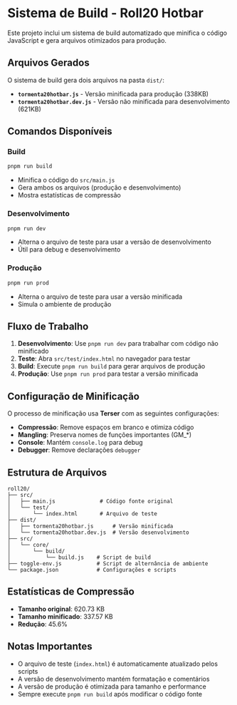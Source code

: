 # Sistema de Build - Roll20 Hotbar

Este projeto inclui um sistema de build automatizado que minifica o código JavaScript e gera arquivos otimizados para produção.

## Arquivos Gerados

O sistema de build gera dois arquivos na pasta `dist/`:

- **`tormenta20hotbar.js`** - Versão minificada para produção (338KB)
- **`tormenta20hotbar.dev.js`** - Versão não minificada para desenvolvimento (621KB)

## Comandos Disponíveis

### Build
```bash
pnpm run build
```
- Minifica o código do `src/main.js`
- Gera ambos os arquivos (produção e desenvolvimento)
- Mostra estatísticas de compressão

### Desenvolvimento
```bash
pnpm run dev
```
- Alterna o arquivo de teste para usar a versão de desenvolvimento
- Útil para debug e desenvolvimento

### Produção
```bash
pnpm run prod
```
- Alterna o arquivo de teste para usar a versão minificada
- Simula o ambiente de produção

## Fluxo de Trabalho

1. **Desenvolvimento**: Use `pnpm run dev` para trabalhar com código não minificado
2. **Teste**: Abra `src/test/index.html` no navegador para testar
3. **Build**: Execute `pnpm run build` para gerar arquivos de produção
4. **Produção**: Use `pnpm run prod` para testar a versão minificada

## Configuração de Minificação

O processo de minificação usa **Terser** com as seguintes configurações:

- **Compressão**: Remove espaços em branco e otimiza código
- **Mangling**: Preserva nomes de funções importantes (GM_*)
- **Console**: Mantém `console.log` para debug
- **Debugger**: Remove declarações `debugger`

## Estrutura de Arquivos

```
roll20/
├── src/
│   ├── main.js              # Código fonte original
│   └── test/
│       └── index.html       # Arquivo de teste
├── dist/
│   ├── tormenta20hotbar.js      # Versão minificada
│   └── tormenta20hotbar.dev.js  # Versão desenvolvimento
├── src/
│   └── core/
│       └── build/
│           └── build.js    # Script de build
├── toggle-env.js           # Script de alternância de ambiente
└── package.json            # Configurações e scripts
```

## Estatísticas de Compressão

- **Tamanho original**: 620.73 KB
- **Tamanho minificado**: 337.57 KB
- **Redução**: 45.6%

## Notas Importantes

- O arquivo de teste (`index.html`) é automaticamente atualizado pelos scripts
- A versão de desenvolvimento mantém formatação e comentários
- A versão de produção é otimizada para tamanho e performance
- Sempre execute `pnpm run build` após modificar o código fonte 